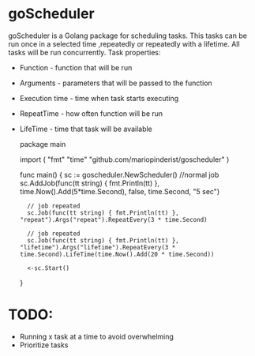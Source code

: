# goScheduler

goScheduler is a Golang package for scheduling tasks. This tasks can be run once in a selected time ,repeatedly or repeatedly with a lifetime. All tasks will be run concurrently. 
Task properties:
* Function - function that will be run
* Arguments - parameters that will be passed to the function
* Execution time - time when task starts executing
* RepeatTime - how often function will be run
* LifeTime - time that task will be available


    package main
    
    import (
        "fmt"
        "time"
        "github.com/mariopinderist/goscheduler"
    )
    
    func main() {
        sc := goscheduler.NewScheduler()
        //normal job
        sc.AddJob(func(tt string) { fmt.Println(tt) }, time.Now().Add(5*time.Second), false, time.Second, "5 sec")
    
        // job repeated
        sc.Job(func(tt string) { fmt.Println(tt) }, "repeat").Args("repeat").RepeatEvery(3 * time.Second)
    
        // job repeated
        sc.Job(func(tt string) { fmt.Println(tt) }, "lifetime").Args("lifetime").RepeatEvery(3 * time.Second).LifeTime(time.Now().Add(20 * time.Second))
    
        <-sc.Start()
    }
    
# TODO:

* Running x task at a time to avoid overwhelming
* Prioritize tasks 